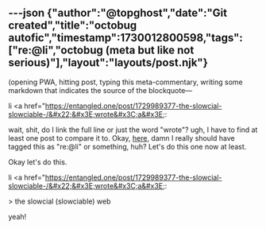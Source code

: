 ---json
{"author":"@topghost","date":"Git created","title":"octobug autofic","timestamp":1730012800598,"tags":["re:@li","octobug (meta but like not serious)"],"layout":"layouts/post.njk"}
---
(opening PWA, hitting post, typing this meta-commentary, writing some markdown that indicates the source of the blockquote&#x2014;

li &#x3C;a href=&#x22;https://entangled.one/post/1729989377-the-slowcial-slowciable-/&#x22;&#x3E;wrote&#x3C;a&#x3E;:

wait, shit, do I link the full line or just the word &#x22;wrote&#x22;? ugh, I have to find at least one post to compare it to. Okay, [here](https://topposts.net/post/1729238695697/), damn I really should have tagged this as &#x22;re:@li&#x22; or something, huh? Let&#x27;s do this one now at least.

Okay let&#x27;s do this.

li &#x3C;a href=&#x22;https://entangled.one/post/1729989377-the-slowcial-slowciable-/&#x22;&#x3E;wrote&#x3C;a&#x3E;:

&#x3E; the slowcial (slowciable) web

yeah!
